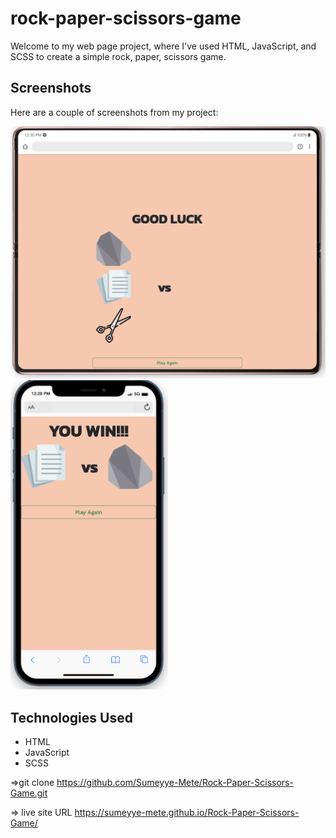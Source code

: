 # rock-paper-scissors-game

Welcome to my web page project, where I've used HTML, JavaScript, and SCSS to create a simple rock, paper, scissors game. 

## Screenshots

Here are a couple of screenshots from my project:

![](/images/Screenshot-tablet.png)
<img src="./images/Screenshot-phone.png" width="50%">

## Technologies Used
- HTML
- JavaScript
- SCSS


=>git clone https://github.com/Sumeyye-Mete/Rock-Paper-Scissors-Game.git

=> live site URL https://sumeyye-mete.github.io/Rock-Paper-Scissors-Game/

